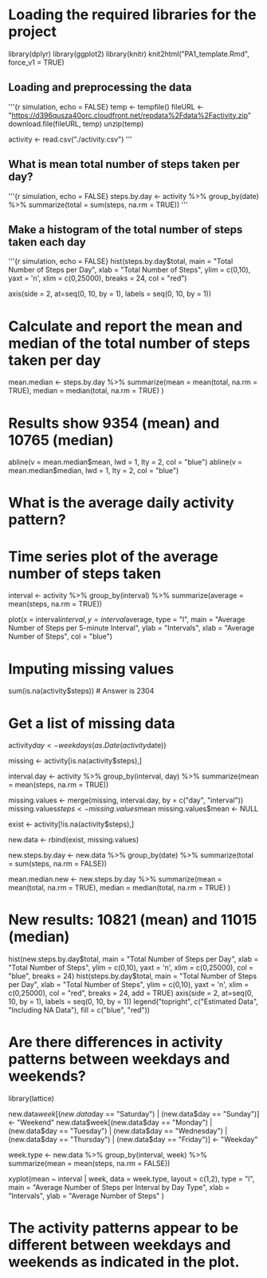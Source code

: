 # Loading the required libraries for the project

library(dplyr)
library(ggplot2)
library(knitr)
knit2html("PA1_template.Rmd", force_v1 = TRUE)

## Loading and preprocessing the data
'''{r simulation, echo = FALSE}
temp <- tempfile()
fileURL <- "https://d396qusza40orc.cloudfront.net/repdata%2Fdata%2Factivity.zip"
download.file(fileURL, temp)
unzip(temp)

activity <- read.csv("./activity.csv")
'''

## What is mean total number of steps taken per day?
'''{r simulation, echo = FALSE}
steps.by.day <- activity %>% 
                group_by(date) %>% 
                summarize(total = sum(steps, na.rm = TRUE))
'''

## Make a histogram of the total number of steps taken each day
'''{r simulation, echo = FALSE}
hist(steps.by.day$total,
     main = "Total Number of Steps per Day",
     xlab = "Total Number of Steps",
     ylim = c(0,10),
     yaxt = 'n',
     xlim = c(0,25000),
     breaks = 24,
     col = "red")

axis(side = 2, at=seq(0, 10, by = 1), labels = seq(0, 10, by = 1))

# Calculate and report the mean and median of the total number of steps taken per day

mean.median <- steps.by.day %>% 
               summarize(mean = mean(total, na.rm = TRUE),
                         median = median(total, na.rm = TRUE)
                         )

# Results show 9354 (mean) and 10765 (median)

abline(v = mean.median$mean, lwd = 1, lty = 2, col = "blue")
abline(v = mean.median$median, lwd = 1, lty = 2, col = "blue")

# What is the average daily activity pattern?
# Time series plot of the average number of steps taken

interval <- activity %>%
            group_by(interval) %>%
            summarize(average = mean(steps, na.rm = TRUE))

plot(x = interval$interval, 
     y = interval$average, 
     type = "l",
     main = "Average Number of Steps per 5-minute Interval",
     ylab = "Intervals",
     xlab = "Average Number of Steps",
     col = "blue")

# Imputing missing values

sum(is.na(activity$steps)) # Answer is 2304

# Get a list of missing data

activity$day <- weekdays(as.Date(activity$date))

missing <- activity[is.na(activity$steps),]

interval.day <- activity %>%
                group_by(interval, day) %>%
                summarize(mean = mean(steps, na.rm = TRUE))

missing.values <- merge(missing, interval.day, by = c("day", "interval"))
missing.values$steps <- missing.values$mean
missing.values$mean <- NULL

exist <- activity[!is.na(activity$steps),]

new.data <- rbind(exist, missing.values)

new.steps.by.day <- new.data %>% 
                    group_by(date) %>% 
                    summarize(total = sum(steps, na.rm = FALSE))

mean.median.new <- new.steps.by.day %>% 
                   summarize(mean = mean(total, na.rm = TRUE),
                             median = median(total, na.rm = TRUE)
                             )
# New results: 10821 (mean) and 11015 (median)

hist(new.steps.by.day$total,
     main = "Total Number of Steps per Day",
     xlab = "Total Number of Steps",
     ylim = c(0,10),
     yaxt = 'n',
     xlim = c(0,25000),
     col = "blue",
     breaks = 24)
hist(steps.by.day$total,
     main = "Total Number of Steps per Day",
     xlab = "Total Number of Steps",
     ylim = c(0,10),
     yaxt = 'n',
     xlim = c(0,25000),
     col = "red",
     breaks = 24, add = TRUE)
axis(side = 2, at=seq(0, 10, by = 1), labels = seq(0, 10, by = 1))
legend("topright", c("Estimated Data", "Including NA Data"), fill = c("blue", "red"))

# Are there differences in activity patterns between weekdays and weekends?

library(lattice)

new.data$week[(new.data$day == "Saturday") | (new.data$day == "Sunday")] <- "Weekend"
new.data$week[(new.data$day == "Monday") | (new.data$day == "Tuesday") | (new.data$day == "Wednesday") |
              (new.data$day == "Thursday") | (new.data$day == "Friday")] <- "Weekday"

week.type <- new.data %>% 
             group_by(interval, week) %>% 
             summarize(mean = mean(steps, na.rm = FALSE))

xyplot(mean ~ interval | week, data = week.type, 
       layout = c(1,2),
       type = "l",
       main = "Average Number of Steps per Interval by Day Type",
       xlab = "Intervals",
       ylab = "Average Number of Steps"
       )

# The activity patterns appear to be different between weekdays and weekends as indicated in the plot.
